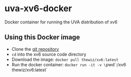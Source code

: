 # uva-xv6-docker
Docker container for running the UVA distribution of xv6

## Using this Docker image
* Clone the [git repository](https://github.com/uva-reiss-cs4414/xv6)
* `cd` into the xv6 source code directory
* Download the image: `docker pull thewiz/xv6:latest`
* Run the docker container: `docker run -it -v \`pwd\`:/xv6 thewiz/xv6:latest`
